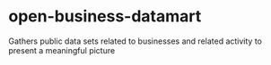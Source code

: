 # open-business-datamart
Gathers public data sets related to businesses and related activity to present a meaningful picture 
